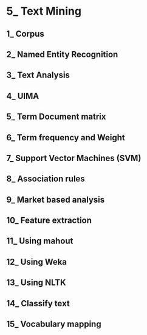 # 5_ Text Mining

## 1_ Corpus

## 2_ Named Entity Recognition

## 3_ Text Analysis 
   
## 4_ UIMA   

## 5_ Term Document matrix
 
## 6_ Term frequency and Weight

## 7_ Support Vector Machines (SVM)

## 8_ Association rules

## 9_ Market based analysis

## 10_ Feature extraction

## 11_ Using mahout

## 12_ Using Weka

## 13_ Using NLTK

## 14_ Classify text

## 15_ Vocabulary mapping
